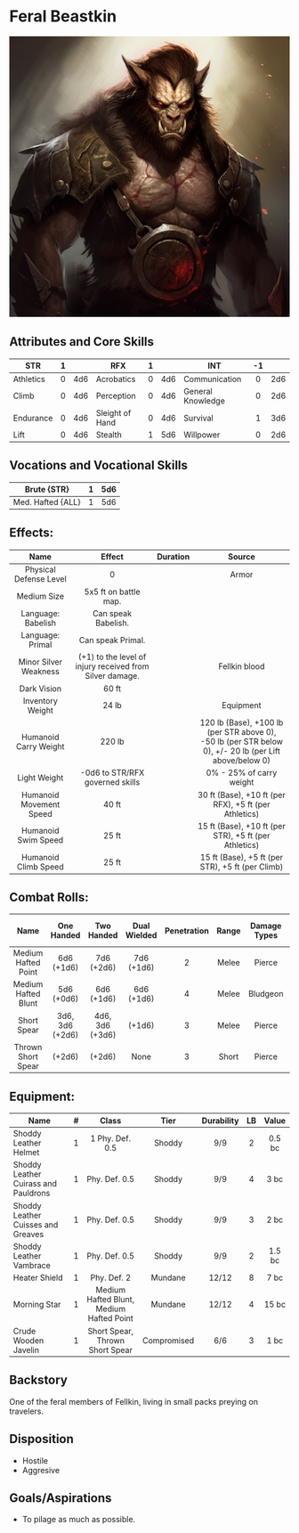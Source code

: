 # Feral Beastkin

![alt_text](FeralBeastkin.png)

## Attributes and Core Skills

| STR       | 1 |    | RFX             | 1 |    | INT               | -1 |    |
| --------- | :-: | :-: | --------------- | :-: | :-: | ----------------- | :-: | :-: |
| Athletics | 0 | 4d6 | Acrobatics      | 0 | 4d6 | Communication     | 0 | 2d6 |
| Climb     | 0 | 4d6 | Perception      | 0 | 4d6 | General Knowledge | 0 | 2d6 |
| Endurance | 0 | 4d6 | Sleight of Hand | 0 | 4d6 | Survival          | 1 | 3d6 |
| Lift      | 0 | 4d6 | Stealth         | 1 | 5d6 | Willpower         | 0 | 2d6 |

## Vocations and Vocational Skills

| Brute {STR}       | 1 | 5d6 |
| ----------------- | :-: | :-: |
| Med. Hafted {ALL} | 1 | 5d6 |

## Effects:

|          Name          |                          Effect                          | Duration |                                                    Source                                                    |
| :---------------------: | :------------------------------------------------------: | :------: | :----------------------------------------------------------------------------------------------------------: |
| Physical Defense Level |                            0                            |          |                                                    Armor                                                    |
|       Medium Size       |                  5x5 ft on battle map.                  |          |                                                                                                              |
|   Language: Babelish   |                   Can speak Babelish.                   |          |                                                                                                              |
|    Language: Primal    |                    Can speak Primal.                    |          |                                                                                                              |
|  Minor Silver Weakness  | (+1) to the level of injury received from Silver damage. |          |                                                Fellkin blood                                                |
|       Dark Vision       |                          60 ft                          |          |                                                                                                              |
|    Inventory Weight    |                          24 lb                          |          |                                                  Equipment                                                  |
|  Humanoid Carry Weight  |                          220 lb                          |          | 120 lb (Base), +100 lb (per STR above 0),<br />-50 lb (per STR below 0), +/- 20 lb (per Lift above/below 0) |
|      Light Weight      |             -0d6 to STR/RFX governed skills             |          |                                           0% - 25% of carry weight                                           |
| Humanoid Movement Speed |                          40 ft                          |          |                            30 ft (Base), +10 ft (per RFX), +5 ft (per Athletics)                            |
|   Humanoid Swim Speed   |                          25 ft                          |          |                            15 ft (Base), +10 ft (per STR), +5 ft (per Athletics)                            |
|  Humanoid Climb Speed  |                          25 ft                          |          |                               15 ft (Base), +5 ft (per STR), +5 ft (per Climb)                               |

## Combat Rolls:

|        Name        |   One<br />Handed   |   Two<br />Handed   | Dual<br />Wielded | Penetration | Range | Damage<br />Types | Engageable<br />Opponents | Area Of<br />Effect | Resource<br />Class |
| :-----------------: | :------------------: | :------------------: | :---------------: | :---------: | :---: | :---------------: | :-----------------------: | :-----------------: | :-----------------: |
| Medium Hafted Point |   6d6<br />(+1d6)   |   7d6<br />(+2d6)   |  7d6<br />(+1d6)  |      2      | Melee |      Pierce      |           Rapid           |        None        |        None        |
| Medium Hafted Blunt |   5d6<br />(+0d6)   |   6d6<br />(+1d6)   |  6d6<br />(+1d6)  |      4      | Melee |     Bludgeon     |           Rapid           |        None        |        None        |
|     Short Spear     | 3d6, 3d6<br />(+2d6) | 4d6, 3d6<br />(+3d6) |      (+1d6)      |      3      | Melee |      Pierce      |        Spear Rapid        |        None        |        None        |
| Thrown Short Spear |        (+2d6)        |        (+2d6)        |       None       |      3      | Short |      Pierce      |         Standard         |        None        |        None        |

## Equipment:

| Name                                 | # |                  Class                  |    Tier    | Durability | LB | Value |
| ------------------------------------ | :-: | :--------------------------------------: | :---------: | :--------: | :-: | :----: |
| Shoddy Leather Helmet                | 1 |             1	Phy. Def. 0.5             |   Shoddy   |    9/9    | 2 | 0.5 bc |
| Shoddy Leather Cuirass and Pauldrons | 1 |              Phy. Def. 0.5              |   Shoddy   |    9/9    | 4 |  3 bc  |
| Shoddy Leather Cuisses and Greaves   | 1 |              Phy. Def. 0.5              |   Shoddy   |    9/9    | 3 |  2 bc  |
| Shoddy Leather Vambrace              | 1 |              Phy. Def. 0.5              |   Shoddy   |    9/9    | 2 | 1.5 bc |
| Heater Shield                        | 1 |               Phy. Def. 2               |   Mundane   |   12/12   | 8 |  7 bc  |
| Morning Star                         | 1 | Medium Hafted Blunt, Medium Hafted Point |   Mundane   |   12/12   | 4 | 15 bc |
| Crude Wooden Javelin                 | 1 |     Short Spear, Thrown Short Spear     | Compromised |    6/6    | 3 |  1 bc  |

## Backstory

One of the feral members of Fellkin, living in small packs preying on travelers.

## Disposition

- Hostile
- Aggresive

## Goals/Aspirations

- To pilage as much as possible.
